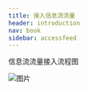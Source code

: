 ```yaml
---
title: 接入信息流流量
header: introduction
nav: book
sidebar: accessfeed
---
```





  信息流流量接入流程图

![图片](../../img/introduction/auditing/1.png) 

 



 


 



 



 




